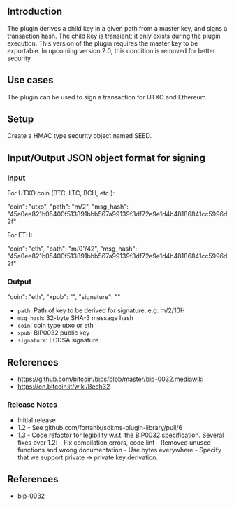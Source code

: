 ## Introduction
The plugin derives a child key in a given path from a master key, and signs
a transaction hash. The child key is transient; it only exists during the
plugin execution. This version of the plugin requires the master key to be
exportable. In upcoming version 2.0, this condition is removed for better
security.

## Use cases

The plugin can be used to sign a transaction for UTXO and Ethereum.

## Setup

Create a HMAC type security object named SEED.

## Input/Output JSON object format for signing

### Input
For UTXO coin (BTC, LTC, BCH, etc.):

 "coin": "utxo",
 "path": "m/2",
 "msg_hash": "45a0ee821b05400f513891bbb567a99139f3df72e9e1d4b48186841cc5996d2f"


For ETH:

 "coin": "eth",
 "path": "m/0'/42",
 "msg_hash": "45a0ee821b05400f513891bbb567a99139f3df72e9e1d4b48186841cc5996d2f"


### Output

 "coin": "eth",
 "xpub": "<HD-Wallet-Public-Key>",
 "signature": "<ECDSA signature>"


* `path`:           Path of key to be derived for signature, e.g: m/2/10H
* `msg_hash`:       32-byte SHA-3 message hash
* `coin`:           coin type utxo or eth
* `xpub`:           BIP0032 public key
* `signature`:      ECDSA signature

## References

- https://github.com/bitcoin/bips/blob/master/bip-0032.mediawiki
- https://en.bitcoin.it/wiki/Bech32

### Release Notes
 - Initial release
 - 1.2 - See github.com/fortanix/sdkms-plugin-library/pull/6
 - 1.3 - Code refactor for legibility w.r.t. the BIP0032 specification.
         Several fixes over 1.2:
         - Fix compilation errors, code lint
         - Removed unused functions and wrong documentation
         - Use bytes everywhere
         - Specify that we support private -> private key derivation.
## References

- [bip-0032](https://github.com/bitcoin/bips/blob/master/bip-0032.mediawiki)
